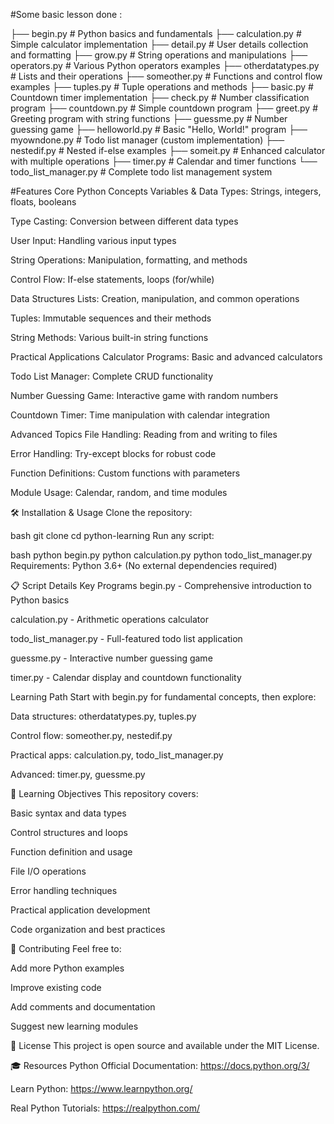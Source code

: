 #Some basic lesson done :

├── begin.py              # Python basics and fundamentals
├── calculation.py        # Simple calculator implementation
├── detail.py            # User details collection and formatting
├── grow.py              # String operations and manipulations
├── operators.py         # Various Python operators examples
├── otherdatatypes.py    # Lists and their operations
├── someother.py         # Functions and control flow examples
├── tuples.py            # Tuple operations and methods
├── basic.py             # Countdown timer implementation
├── check.py             # Number classification program
├── countdown.py         # Simple countdown program
├── greet.py             # Greeting program with string functions
├── guessme.py           # Number guessing game
├── helloworld.py        # Basic "Hello, World!" program
├── myowndone.py         # Todo list manager (custom implementation)
├── nestedif.py          # Nested if-else examples
├── someit.py            # Enhanced calculator with multiple operations
├── timer.py             # Calendar and timer functions
└── todo_list_manager.py # Complete todo list management system

#Features
Core Python Concepts
Variables & Data Types: Strings, integers, floats, booleans

Type Casting: Conversion between different data types

User Input: Handling various input types

String Operations: Manipulation, formatting, and methods

Control Flow: If-else statements, loops (for/while)

Data Structures
Lists: Creation, manipulation, and common operations

Tuples: Immutable sequences and their methods

String Methods: Various built-in string functions

Practical Applications
Calculator Programs: Basic and advanced calculators

Todo List Manager: Complete CRUD functionality

Number Guessing Game: Interactive game with random numbers

Countdown Timer: Time manipulation with calendar integration

Advanced Topics
File Handling: Reading from and writing to files

Error Handling: Try-except blocks for robust code

Function Definitions: Custom functions with parameters

Module Usage: Calendar, random, and time modules

🛠️ Installation & Usage
Clone the repository:

bash
git clone <repository-url>
cd python-learning
Run any script:

bash
python begin.py
python calculation.py
python todo_list_manager.py
Requirements: Python 3.6+ (No external dependencies required)

📋 Script Details
Key Programs
begin.py - Comprehensive introduction to Python basics

calculation.py - Arithmetic operations calculator

todo_list_manager.py - Full-featured todo list application

guessme.py - Interactive number guessing game

timer.py - Calendar display and countdown functionality

Learning Path
Start with begin.py for fundamental concepts, then explore:

Data structures: otherdatatypes.py, tuples.py

Control flow: someother.py, nestedif.py

Practical apps: calculation.py, todo_list_manager.py

Advanced: timer.py, guessme.py

🎯 Learning Objectives
This repository covers:

Basic syntax and data types

Control structures and loops

Function definition and usage

File I/O operations

Error handling techniques

Practical application development

Code organization and best practices

🤝 Contributing
Feel free to:

Add more Python examples

Improve existing code

Add comments and documentation

Suggest new learning modules

📝 License
This project is open source and available under the MIT License.

🎓 Resources
Python Official Documentation: https://docs.python.org/3/

Learn Python: https://www.learnpython.org/

Real Python Tutorials: https://realpython.com/
